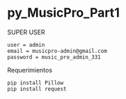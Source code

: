 # py_MusicPro_Part1

SUPER USER

	user = admin
	email = musicpro-admin@gmail.com
	password = music_pro_admin_331

Requerimientos

	pip install Pillow
	pip install request
